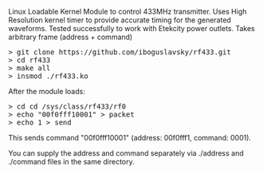 Linux Loadable Kernel Module to control 433MHz transmitter. Uses High Resolution kernel timer to provide accurate timing for the generated waveforms. Tested successfully to work with Etekcity power outlets. Takes arbitrary frame (address + command)

<pre>
> git clone https://github.com/iboguslavsky/rf433.git
> cd rf433
> make all
> insmod ./rf433.ko
</pre>

After the module loads:

<pre>
> cd cd /sys/class/rf433/rf0
> echo "00f0fff10001" > packet
> echo 1 > send
</pre>

This sends command "00f0fff10001" (address: 00f0fff1, command: 0001).

You can supply the address and command separately via ./address and ./command files in the same directory.
